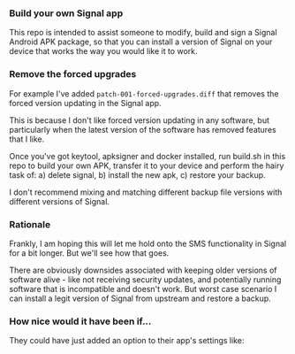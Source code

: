 ### Build your own Signal app

This repo is intended to assist someone to modify, build and sign a Signal
Android APK package, so that you can install a version of Signal on your device
that works the way you would like it to work.


### Remove the forced upgrades

For example I've added `patch-001-forced-upgrades.diff` that removes the forced
version updating in the Signal app.

This is because I don't like forced version updating in any software, but
particularly when the latest version of the software has removed features that
I like.

Once you've got keytool, apksigner and docker installed, run build.sh in this
repo to build your own APK, transfer it to your device and perform the hairy
task of: a) delete signal, b) install the new apk, c) restore your backup.

I don't recommend mixing and matching different backup file versions with
different versions of Signal.


### Rationale

Frankly, I am hoping this will let me hold onto the SMS functionality in Signal
for a bit longer. But we'll see how that goes.

There are obviously downsides associated with keeping older versions of software
alive - like not receiving security updates, and potentially running software
that is incompatible and doesn't work. But worst case scenario I can install
a legit version of Signal from upstream and restore a backup.


### How nice would it have been if...

They could have just added an option to their app's settings like:




